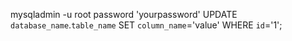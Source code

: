 mysqladmin -u root password 'yourpassword'
UPDATE `database_name`.`table_name` SET `column_name`='value' WHERE `id`='1';
